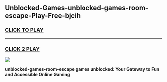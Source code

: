 
## Unblocked-Games-unblocked-games-room-escape-Play-Free-bjcih
<h3>
<a href="https://premium76.site?title=unblocked-games-room-escape&ref=10A">CLICK TO PLAY</a></h3>
<hr>

<h3>
<a href="https://premium76.site?title=unblocked-games-room-escape&ref=10A">CLICK 2 PLAY</a>
  
</h3>

<a href="https://premium76.site?title=unblocked-games-room-escape&ref=10A"><img src="https://clearcache.store/games.png"></a>


**unblocked-games-room-escape games unblocked: Your Gateway to Fun and Accessible Online Gaming**

